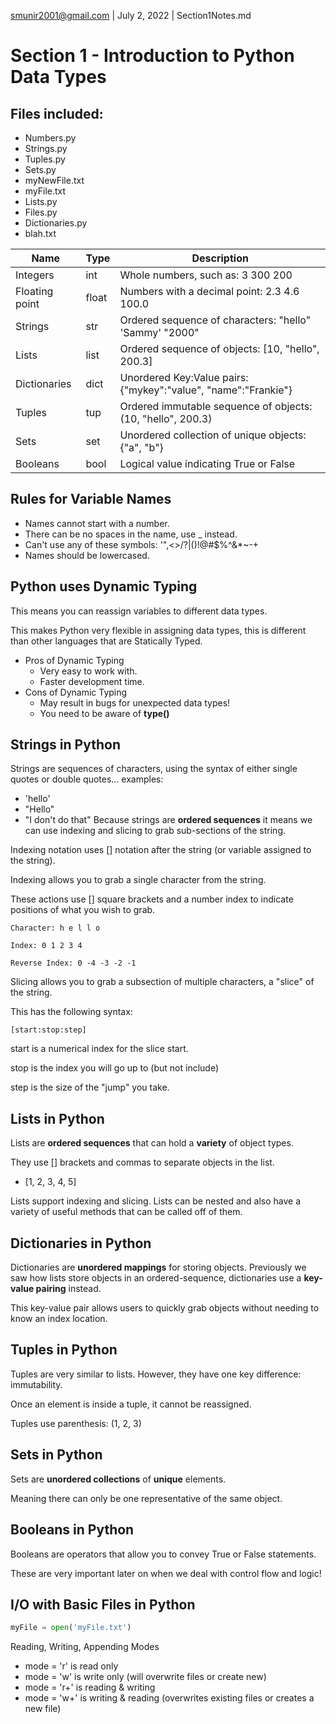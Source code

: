 smunir2001@gmail.com | July 2, 2022 | Section1Notes.md
# Section 1 - Introduction to Python Data Types
## Files included:
* Numbers.py
* Strings.py
* Tuples.py
* Sets.py
* myNewFile.txt
* myFile.txt
* Lists.py
* Files.py
* Dictionaries.py
* blah.txt

| Name | Type | Description |
|------|------|-------------|
| Integers | int | Whole numbers, such as: 3 300 200
| Floating point | float | Numbers with a decimal point: 2.3 4.6 100.0 |
| Strings | str | Ordered sequence of characters: "hello" 'Sammy' "2000" |
| Lists | list | Ordered sequence of objects: [10, "hello", 200.3] |
| Dictionaries | dict | Unordered Key:Value pairs: {"mykey":"value", "name":"Frankie"} |
| Tuples | tup | Ordered immutable sequence of objects: (10, "hello", 200.3) |
| Sets | set | Unordered collection of unique objects: {"a", "b"} |
| Booleans | bool | Logical value indicating True or False
## Rules for Variable Names
* Names cannot start with a number.
* There can be no spaces in the name, use _ instead.
* Can't use any of these symbols: '",<>/?|\()!@#$%^&*~-+
* Names should be lowercased.
## Python uses Dynamic Typing
This means you can reassign variables to different data types.

This makes Python very flexible in assigning data types, this is different than other languages that are Statically Typed.
* Pros of Dynamic Typing
    * Very easy to work with.
    * Faster development time.
* Cons of Dynamic Typing
    * May result in bugs for unexpected data types!
    * You need to be aware of __type()__
## Strings in Python
Strings are sequences of characters, using the syntax of either single quotes or double quotes... examples:
* 'hello'
* "Hello"
* "I don't do that"
Because strings are __ordered sequences__ it means we can use indexing and slicing to grab sub-sections of the string.

Indexing notation uses [] notation after the string (or variable assigned to the string).

Indexing allows you to grab a single character from the string.

These actions use [] square brackets and a number index to indicate positions of what you wish to grab.

    Character: h e l l o

    Index: 0 1 2 3 4

    Reverse Index: 0 -4 -3 -2 -1
Slicing allows you to grab a subsection of multiple characters, a "slice" of the string.

This has the following syntax:
    
    [start:stop:step]
start is a numerical index for the slice start.

stop is the index you will go up to (but not include)

step is the size of the "jump" you take.
## Lists in Python
Lists are __ordered sequences__ that can hold a __variety__ of object types.

They use [] brackets and commas to separate objects in the list.
* [1, 2, 3, 4, 5]

Lists support indexing and slicing. Lists can be nested and also have a variety of useful methods that can be called off of them.
## Dictionaries in Python
Dictionaries are __unordered mappings__ for storing objects. Previously we saw how lists store objects in an ordered-sequence, dictionaries use a __key-value pairing__ instead.

This key-value pair allows users to quickly grab objects without needing to know an index location.
## Tuples in Python
Tuples are very similar to lists. However, they have one key difference: immutability.

Once an element is inside a tuple, it cannot be reassigned.

Tuples use parenthesis: (1, 2, 3)
## Sets in Python
Sets are __unordered collections__ of __unique__ elements.

Meaning there can only be one representative of the same object.
## Booleans in Python
Booleans are operators that allow you to convey True or False statements.

These are very important later on when we deal with control flow and logic!

## I/O with Basic Files in Python
```Python
myFile = open('myFile.txt')
```
Reading, Writing, Appending Modes
* mode = 'r' is read only
* mode = 'w' is write only (will overwrite files or create new)
* mode = 'r+' is reading & writing
* mode = 'w+' is writing & reading (overwrites existing files or creates a new file)